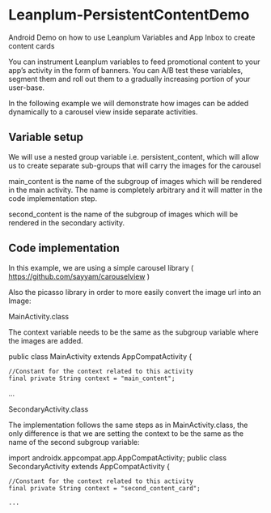 # Leanplum-PersistentContentDemo
Android Demo on how to use Leanplum Variables and App Inbox to create content cards

You can instrument Leanplum variables to feed promotional content to your app’s activity in the form of banners. You can A/B test these variables, segment them and roll out them to a gradually increasing portion of your user-base.

In the following example we will demonstrate how images can be added dynamically to a carousel view inside separate activities.

## Variable setup

We will use a nested group variable i.e. persistent_content, which will allow us to create separate sub-groups that will carry the images for the carousel

main_content is the name of the subgroup of images which will be rendered in the main activity. The name is completely arbitrary and it will matter in the code implementation step.

second_content is the name of the subgroup of images which will be rendered in the secondary activity. 

## Code implementation

In this example, we are using a simple carousel library ( <a>https://github.com/sayyam/carouselview</a> )

Also the picasso library in order to more easily convert the image url into an Image: 


MainActivity.class

The context variable needs to be the same as the subgroup variable where the images are added.


public class MainActivity extends AppCompatActivity {

    //Constant for the context related to this activity
    final private String context = "main_content";

  ...

SecondaryActivity.class

The implementation follows the same steps as in MainActivity.class, the only difference is that we are setting the context to be the same as the name of the second subgroup variable:


import androidx.appcompat.app.AppCompatActivity;
public class SecondaryActivity extends AppCompatActivity {

    //Constant for the context related to this activity
    final private String context = "second_content_card";
    
    ...
